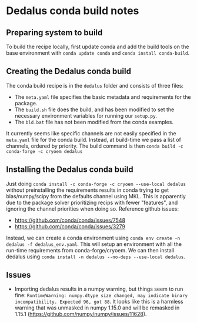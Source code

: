 # Dedalus conda build notes

## Preparing system to build

To build the recipe locally, first update conda and add the build tools on the base environment with `conda update conda` and `conda install conda-build`.

## Creating the Dedalus conda build

The conda build recipe is in the `dedalus` folder and consists of three files:

* The `meta.yaml` file specifies the basic metadata and requirements for the package.
* The `build.sh` file does the build, and has been modified to set the necessary environment variables for running our `setup.py`.
* The `bld.bat` file has not been modified from the conda examples.

It currently seems like specific channels are not easily specified in the `meta.yaml` file for the conda build.
Instead, at build-time we pass a list of channels, ordered by priority.
The build command is then `conda build -c conda-forge -c cryoem dedalus`

## Installing the Dedalus conda build

Just doing `conda install -c conda-forge -c cryoem --use-local dedalus` without preinstalling the requirements results in conda trying to get blas/numpy/scipy from the defaults channel using MKL.
This is apparently due to the package solver prioritizing recips with fewer "features", and ignoring the channel priorities when doing so.
Reference github issues:

* https://github.com/conda/conda/issues/7548
* https://github.com/conda/conda/issues/3279

Instead, we can create a conda environment using `conda env create -n dedalus -f dedalus_env.yaml`.
This will setup an environment with all the run-time requirements from conda-forge/cryoem.
We can then install dedalus using `conda install -n dedalus --no-deps --use-local dedalus`.

## Issues

* Importing dedalus results in a numpy warning, but things seem to run fine:
`RuntimeWarning: numpy.dtype size changed, may indicate binary incompatibility. Expected 96, got 88`.
It looks like this is a harmless warning that was unmasked in numpy 1.15.0 and will be remasked in 1.15.1 (https://github.com/numpy/numpy/issues/11628).

